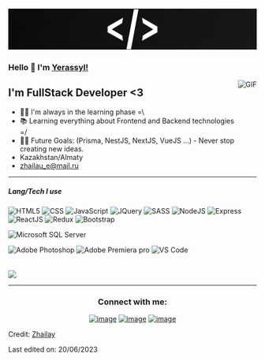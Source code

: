 [![Header](https://github.com/Zhailay/Zhailay/blob/main/assets/Header.jpg)](https://www.youtube.com/channel/UCMKq8gI3tSFtM0cGUeu4p8g)

### Hello 👋 I'm [Yerassyl!](https://github.com/Zhailay)

<img align="right" alt="GIF" height="160px" src="https://media.giphy.com/media/Ah3zHH7hvsSB2/giphy.gif" />

## I'm FullStack Developer <3

- 👨‍💻 I'm always in the learning phase =\
- 📚 Learning everything about Frontend and Backend technologies =/
- 💪🏼 Future Goals: (Prisma, NestJS, NextJS, VueJS ...) - Never stop creating new ideas.
- Kazakhstan/Almaty
- zhailau_e@mail.ru

---

##### Lang/Tech I use

![HTML5](https://img.shields.io/badge/-HTML5-000000?style=flat&logo=html5)
![CSS](https://img.shields.io/badge/CSS3-1572B6?style=for-the-badge&logo=css3&logoColor=white)
![JavaScript](https://img.shields.io/badge/-JavaScript-000000?style=flat&logo=javascript)
![JQuery](https://img.shields.io/badge/jQuery-0769AD?style=for-the-badge&logo=jquery&logoColor=white)
![SASS](https://img.shields.io/badge/Sass-CC6699?style=for-the-badge&logo=sass&logoColor=white)
![NodeJS](https://img.shields.io/badge/Node.js-43853D?style=for-the-badge&logo=node.js&logoColor=white)
![Express](https://img.shields.io/badge/Express.js-404D59?style=for-the-badge)
![ReactJS](https://img.shields.io/badge/React-20232A?style=for-the-badge&logo=react&logoColor=61DAFB)
![Redux](https://img.shields.io/badge/Redux-593D88?style=for-the-badge&logo=redux&logoColor=white)
![Bootstrap](https://img.shields.io/badge/Bootstrap-563D7C?style=for-the-badge&logo=bootstrap&logoColor=white)

![Microsoft SQL Server](https://img.shields.io/badge/Microsoft%20SQL%20Server-CC2927?style=for-the-badge&logo=microsoft%20sql%20server&logoColor=white)

![Adobe Photoshop](https://img.shields.io/badge/Adobe%20Photoshop-31A8FF?style=for-the-badge&logo=Adobe%20Photoshop&logoColor=black)
![Adobe Premiera pro](https://img.shields.io/badge/Adobe%20Premiere%20Pro-9999FF?style=for-the-badge&logo=Adobe%20Premiere%20Pro&logoColor=white)
![VS Code](https://img.shields.io/badge/Visual_Studio_Code-0078D4?style=for-the-badge&logo=visual%20studio%20code&logoColor=white)

<br/>

<img  align="center"  src="https://github-readme-stats.vercel.app/api/top-langs/?username=Zhailay&theme=blue-green"/>

---

<h3 align="center">Connect with me:</h3>
<div align="center">

[![image](https://img.shields.io/badge/Telegram-2CA5E0?style=for-the-badge&logo=telegram&logoColor=white)](https://t.me/DanoneTm)
[![image](https://img.shields.io/badge/Instagram-E4405F?style=for-the-badge&logo=instagram&logoColor=white)](https://t.me/DanoneTm)
[![image](https://img.shields.io/badge/TikTok-000000?style=for-the-badge&logo=tiktok&logoColor=white)](https://t.me/DanoneTm)
  
</div>

Credit: [Zhailay](https://github.com/Zhailay)

Last edited on: 20/06/2023

